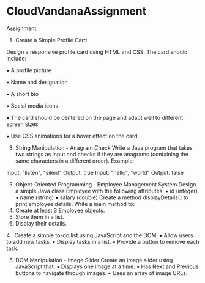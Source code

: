 # CloudVandanaAssignment
Assignment 
1. Create a Simple Profile Card
   
Design a responsive profile card using HTML and CSS. The card should include: 

• A profile picture 

• Name and designation 

• A short bio 

• Social media icons 

• The card should be centered on the page and adapt well to different screen sizes 

• Use CSS animations for a hover effect on the card.


3. String Manipulation - Anagram Check 
Write a Java program that takes two strings as input and checks if they are anagrams 
(containing the same characters in a different order). 
Example: 
 
Input: "listen", "silent" 
Output: true 
Input: "hello", "world" 
Output: false 


3. Object-Oriented Programming - Employee Management System 
Design a simple Java class Employee with the following attributes: 
• id (integer) 
• name (string) 
• salary (double) 
Create a method displayDetails() to print employee details. 
Write a main method to: 
1. Create at least 3 Employee objects. 
2. Store them in a list. 
3. Display their details.

   
4 . Create a simple to-do list using JavaScript and the DOM. 
• Allow users to add new tasks. 
• Display tasks in a list. 
• Provide a button to remove each task. 
 
 
 
5. DOM Manipulation - Image Slider 
Create an image slider using JavaScript that: 
• Displays one image at a time. 
• Has Next and Previous buttons to navigate through images. 
• Uses an array of image URLs.
